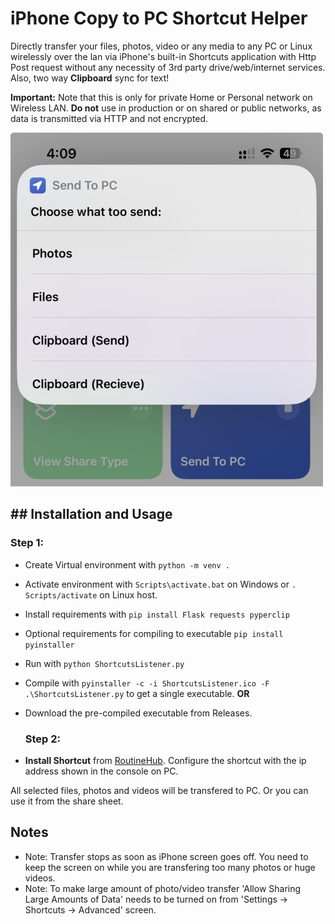 # iPhone Copy to PC Shortcut Helper

Directly transfer your files, photos, video or any media to any PC or Linux wirelessly over the lan via iPhone's built-in Shortcuts application with Http Post request without any necessity of 3rd party drive/web/internet services. 
Also, two way **Clipboard** sync for text! 

**Important:** Note that this is only for private Home or Personal network on Wireless LAN. **Do not** use in production or on shared or public networks, as data is transmitted via HTTP and not encrypted. 

![Send2PC.png](media\Send2PC.png)

## ## Installation and Usage

### Step 1:

- Create Virtual environment with `python -m venv .`
- Activate environment with `Scripts\activate.bat` on Windows or `. Scripts/activate` on Linux host.
- Install requirements with `pip install Flask requests pyperclip`
- Optional requirements for compiling to executable `pip install pyinstaller`
- Run with `python ShortcutsListener.py`
- Compile with `pyinstaller -c -i ShortcutsListener.ico -F .\ShortcutsListener.py` to get a single executable.
  **OR**
- Download the pre-compiled executable from Releases.
  
  ### Step 2:
- **Install Shortcut** from [RoutineHub](https://routinehub.co/shortcut/17314/). Configure the shortcut with the ip address shown in the console on PC.

All selected files, photos and videos will be transfered to PC. Or you can use it from the share sheet.

## Notes

- Note: Transfer stops as soon as iPhone screen goes off. You need to keep the screen on while you are transfering too many photos or huge videos.
- Note: To make large amount of photo/video transfer 'Allow Sharing Large Amounts of Data' needs to be turned on from 'Settings -> Shortcuts -> Advanced' screen.